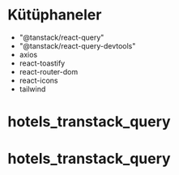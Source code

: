 # Kütüphaneler

- "@tanstack/react-query"
- "@tanstack/react-query-devtools"
- axios
- react-toastify
- react-router-dom
- react-icons
- tailwind

# hotels_transtack_query


# hotels_transtack_query
